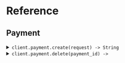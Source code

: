 # Reference
## Payment
<details><summary><code>client.payment.create(request) -> String</code></summary>
<dl>
<dd>

#### 🔌 Usage

<dl>
<dd>

<dl>
<dd>

```ruby
client.payment.create(
  amount: 1,
  currency: 
);
```
</dd>
</dl>
</dd>
</dl>

#### ⚙️ Parameters

<dl>
<dd>

<dl>
<dd>

**amount:** `Integer` 
    
</dd>
</dl>

<dl>
<dd>

**currency:** `Seed::Payment::Types::Currency` 
    
</dd>
</dl>
</dd>
</dl>


</dd>
</dl>
</details>

<details><summary><code>client.payment.delete(payment_id) -> </code></summary>
<dl>
<dd>

#### 🔌 Usage

<dl>
<dd>

<dl>
<dd>

```ruby
client.payment.delete();
```
</dd>
</dl>
</dd>
</dl>

#### ⚙️ Parameters

<dl>
<dd>

<dl>
<dd>

**payment_id:** `String` 
    
</dd>
</dl>
</dd>
</dl>


</dd>
</dl>
</details>
